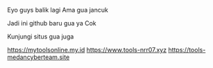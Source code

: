 Eyo guys balik lagi Ama gua jancuk

Jadi ini github baru gua ya Cok 

Kunjungi situs gua juga

https://mytoolsonline.my.id
https://www.tools-nrr07.xyz
https://tools-medancyberteam.site 

